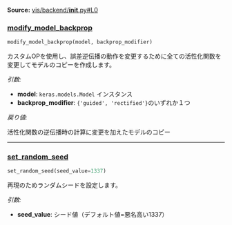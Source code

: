 
**Source:** [vis/backend/__init__.py#L0](https://github.com/raghakot/keras-vis/tree/master/vis/backend/__init__.py#L0)

### [modify_model_backprop](https://github.com/raghakot/keras-vis/tree/master/vis/backend/tensorflow_backend.py#L52)

```python
modify_model_backprop(model, backprop_modifier)
```

カスタムOPを使用し、誤差逆伝播の動作を変更するために全ての活性化関数を変更してモデルのコピーを作成します。 

*引数:*

 - **model**:   `keras.models.Model` インスタンス
 - **backprop_modifier**:  `{'guided', 'rectified'}`のいずれか１つ

*戻り値:*

活性化関数の逆伝播時の計算に変更を加えたモデルのコピー

-------------------

### [set_random_seed](https://github.com/raghakot/keras-vis/tree/master/vis/backend/tensorflow_backend.py#L120)

```python
set_random_seed(seed_value=1337)
```

再現のためランダムシードを設定します。

*引数:*

 - **seed_value**:  シード値（デフォルト値=悪名高い1337）
